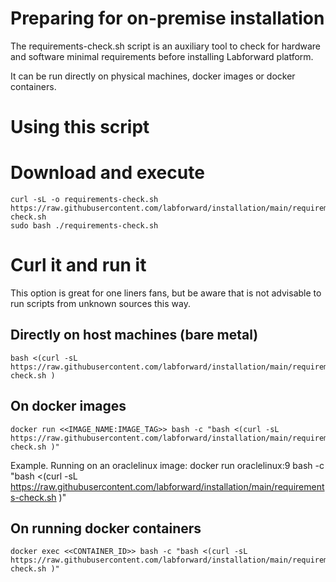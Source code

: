 # Preparing for on-premise installation
The requirements-check.sh script is an auxiliary tool to check for 
hardware and software minimal requirements before installing Labforward
platform.

It can be run directly on physical machines, docker images or docker containers.


# Using this script


# Download and execute
	curl -sL -o requirements-check.sh  https://raw.githubusercontent.com/labforward/installation/main/requirements-check.sh
	sudo bash ./requirements-check.sh

# Curl it and run it
This option is great for one liners fans, but be aware that is not advisable to run scripts from unknown sources this way.

## Directly on host machines (bare metal)

	bash <(curl -sL https://raw.githubusercontent.com/labforward/installation/main/requirements-check.sh )

## On docker images
	docker run <<IMAGE_NAME:IMAGE_TAG>> bash -c "bash <(curl -sL https://raw.githubusercontent.com/labforward/installation/main/requirements-check.sh )"

Example. Running on an oraclelinux image:
	docker run oraclelinux:9 bash -c "bash <(curl -sL https://raw.githubusercontent.com/labforward/installation/main/requirements-check.sh )"

## On running docker containers
	docker exec <<CONTAINER_ID>> bash -c "bash <(curl -sL https://raw.githubusercontent.com/labforward/installation/main/requirements-check.sh )"

